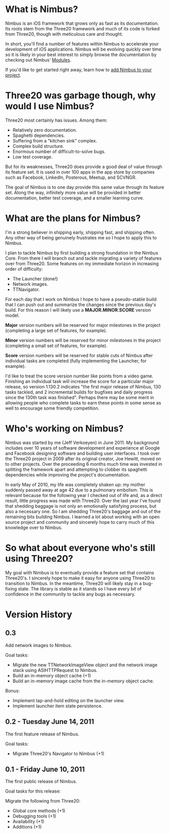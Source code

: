 <h1>What is Nimbus?</h1>

Nimbus is an iOS framework that grows only as fast as its documentation. Its roots stem
from the Three20 framework and much of its code is forked from Three20, though with meticulous
care and thought.

In short, you'll find a number of features within Nimbus to accelerate your development of
iOS applications. Nimbus will be evolving quickly over time so it is likely in your best
interest to simply browse the documentation by checking out Nimbus'
<a href="http://jverkoey.github.com/nimbus/modules.html">Modules</a>.

If you'd like to get started right away, learn how to
<a href="http://jverkoey.github.com/nimbus/group___setup.html">add Nimbus to your project</a>.


<h1>Three20 was garbage though, why would I use Nimbus?</h1>

Three20 most certainly has issues. Among them:

- Relatively zero documentation.
- Spaghetti dependencies.
- Suffering from a "kitchen sink" complex.
- Complex build structure.
- Enormous number of difficult-to-solve bugs.
- Low test coverage.

But for its weaknesses, Three20 does provide a good deal of value through its feature set. It is
used in over 100 apps in the app store by companies such as Facebook, LinkedIn, Posterous,
Meetup, and SCVNGR.

The goal of Nimbus is to one day provide this same value through its feature set. Along the way,
infinitely more value will be provided in better documentation, better test coverage, and
a smaller learning curve.


<h1>What are the plans for Nimbus?</h1>

I'm a strong believer in shipping early, shipping fast, and shipping often. Any other way of
being genuinely frustrates me so I hope to apply this to Nimbus.

I plan to tackle Nimbus by first building a strong foundation in the Nimbus Core. From there
I will branch out and tackle migrating a variety of features over from Three20. Some features
on my immediate horizon in increasing order of difficulty:

- The Launcher (done!)
- Network images.
- TTNavigator.

For each day that I work on Nimbus I hope to have a pseudo-stable build that I can push out
and summarize the changes since the previous day's build. For this reason I will likely use
a <b>MAJOR.MINOR.SCORE</b> version model.

<b>Major</b> version numbers will be reserved for major milestones in the project (completing a
large set of features, for example).

<b>Minor</b> version numbers will be reserved for minor milestones in the project (completing a
small set of features, for example).

<b>Score</b> version numbers will be reserved for stable cuts of Nimbus after individual tasks
are completed (fully implementing the Launcher, for example).

I'd like to treat the score version number like points from a video game. Finishing an
individual task will increase the score for a particular major release, so version 1.130.2
indicates "the first major release of Nimbus, 130 tasks tackled, and 2 incremental builds
for bugfixes and daily progress since the 130th task was finished". Perhaps there may be some
merit in allowing people who complete tasks to earn these points in some sense as well to
encourage some friendly competition.

<h1>Who's working on Nimbus?</h1>

Nimbus was started by me (Jeff Verkoeyen) in June 2011. My background includes over 10 years
of software development and experience at Google and Facebook designing software and
building user interfaces. I took over the Three20 project in 2009 after its original creator,
Joe Hewitt, moved on to other projects. Over the proceeding 6 months much time was invested in
splitting the framework apart and attempting to clobber its spaghetti dependencies while
improving the project's documentation.

In early May of 2010, my life was completely shaken up: my mother suddenly passed
away at age 42 due to a pulmonary embolism. This is relevant because for the following year
I checked out of life and, as a direct result, little progress was made with Three20. Over the
last year I've found that shedding baggage is not only an emotionally satisfying process, but
also a necessary one. So I am shedding Three20's baggage and out of the remaining bits building
Nimbus. I learned a lot about working with an open source project and community and sincerely
hope to carry much of this knowledge over to Nimbus.


<h1>So what about everyone who's still using Three20?</h1>

My goal with Nimbus is to eventually provide a feature set that contains Three20's. I
sincerely hope to make it easy for anyone using Three20 to transition to Nimbus. In the
meantime, Three20 will likely stay in a bug-fixing state. The library is stable as it stands
so I have every bit of confidence in the community to tackle any bugs as necessary.

<h1>Version History</h1>

<h2>0.3</h2>

Add network images to Nimbus.

Goal tasks:

- Migrate the new TTNetworkImageView object and the network image stack using ASIHTTPRequest
  to Nimbus.
- Build an in-memory object cache (+1)
- Build an in-memory image cache from the in-memory object cache.

Bonus:
- Implement tap-and-hold editing on the launcher view.
- Implement launcher item state persistence.

<h2>0.2 - Tuesday June 14, 2011</h2>

The first feature release of Nimbus.

Goal tasks:

- Migrate Three20's Navigator to Nimbus (+1)

<h2>0.1 - Friday June 10, 2011</h2>

The first public release of Nimbus.

Goal tasks for this release:

Migrate the following from Three20:

- Global core methods (+1)
- Debugging tools (+1)
- Availability (+1)
- Additions (+1)